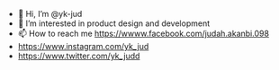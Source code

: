 - 👋 Hi, I’m @yk-jud
- 👀 I’m interested in product design and development
- 📫 How to reach me https://wwww.facebook.com/judah.akanbi.098
- https://www.instagram.com/yk_jud
- https://www.twitter.com/yk_judd

<!---
yk-jud/yk-jud is a ✨ special ✨ repository because its `README.md` (this file) appears on your GitHub profile.
You can click the Preview link to take a look at your changes.
--->
